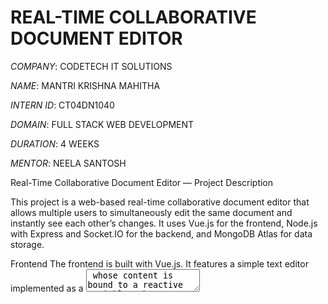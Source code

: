 # REAL-TIME COLLABORATIVE DOCUMENT EDITOR

*COMPANY*: CODETECH IT SOLUTIONS

*NAME*: MANTRI KRISHNA MAHITHA

*INTERN ID*: CT04DN1040

*DOMAIN*: FULL STACK WEB DEVELOPMENT

*DURATION*: 4 WEEKS

*MENTOR*: NEELA SANTOSH

Real-Time Collaborative Document Editor — Project Description

This project is a web-based real-time collaborative document editor that allows multiple users to simultaneously edit the same document and instantly see each other’s changes. It uses Vue.js for the frontend, Node.js with Express and Socket.IO for the backend, and MongoDB Atlas for data storage.

Frontend
The frontend is built with Vue.js. It features a simple text editor implemented as a <textarea> whose content is bound to a reactive variable. When users type, the changes are sent to the backend in real time using WebSocket via Socket.IO. The editor also listens for updates from other users and updates its content immediately, keeping all users in sync.

Backend
The backend uses Node.js and Express to serve REST API endpoints for creating and retrieving documents. It connects to MongoDB Atlas to store documents persistently. Each document has a unique ID and stores the current text content.

For real-time collaboration, the backend uses Socket.IO to handle WebSocket connections. When users open a document, their socket joins a room identified by the document ID. Changes sent by any user are broadcasted to other users in the same room, ensuring real-time synchronization. The backend also saves the latest document content to the database on receiving save events.

Workflow
On loading, the frontend fetches the document content from the backend.

It connects to the backend via WebSocket and joins the document’s room.

When users type, changes are emitted to the server.

The server broadcasts changes to other connected clients.

All clients update their editors in real time.

The backend saves the updated content to the database.

#OUTPUT

![Image](https://github.com/user-attachments/assets/1321e614-a722-4495-b7c1-3459881bd5a3)

